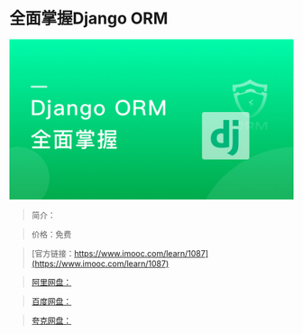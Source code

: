 # 全面掌握Django ORM

![img](../../assets/5fe443080001f61005400304.jpg)

> 简介：

> 价格：免费

> [官方链接：https://www.imooc.com/learn/1087](https://www.imooc.com/learn/1087)

> [阿里网盘：]()

> [百度网盘：]()

> [夸克网盘：]()
